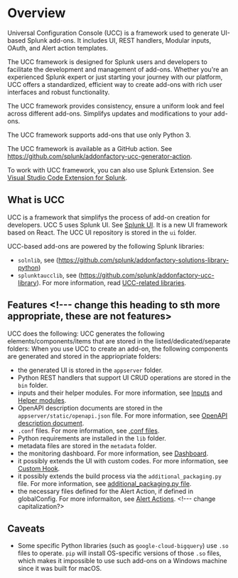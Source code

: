 # Overview

Universal Configuration Console (UCC) is a framework used to generate UI-based Splunk
add-ons. It includes UI, REST handlers, Modular inputs, OAuth, and Alert
action templates.

The UCC framework is designed for Splunk users and developers to facilitate the development and management of add-ons. Whether you're an experienced Splunk expert or just starting your journey with our platform, UCC offers a standardized, efficient way to create add-ons with rich user interfaces and robust functionality.
<!---(use the name of this framework consistently, what is the official name anyway?) --->
The UCC framework provides consistency, ensure a uniform look and feel across different add-ons. Simplifys updates and modifications to your add-ons.

The UCC framework supports add-ons that use only Python 3.

The UCC framework is available as a GitHub action. See <https://github.com/splunk/addonfactory-ucc-generator-action>.

To work with UCC framework, you can also use Splunk Extension. See [Visual Studio Code Extension for Splunk](https://marketplace.visualstudio.com/items?itemName=Splunk.splunk).

## What is UCC

UCC is a framework that simplifys the process of add-on
creation for developers. UCC 5 <!--- why do we say 5, everywhere else we say UCC---> uses Splunk UI. See [Splunk UI](https://splunkui.splunk.com/). It
 is a new UI framework based on React. The UCC UI repository is stored in the `ui` folder. <!-- (but where is this folder exactly, when I install Splunk UI?) -->

UCC-based add-ons are powered by the following Splunk libraries:
* `solnlib`, see (https://github.com/splunk/addonfactory-solutions-library-python)
* `splunktaucclib`, see (https://github.com/splunk/addonfactory-ucc-library). 
For more information, read [UCC-related libraries](ucc_related_libraries.md).

## Features <!--- change this heading to sth more appropriate, these are not features>

UCC does the following:
UCC generates the following elements/components/items that are stored in the listed/dedicated/separate folders:
When you use UCC to create an add-on, the following components are generated and stored in the appriopriate folders:

* the generated UI is stored in the `appserver` folder.
* Python REST handlers that support UI CRUD operations are stored in the `bin` folder.
* inputs and their helper modules. For more information, see [Inputs](./inputs/index.md) and [Helper modules](./inputs/helper.md).
* OpenAPI description documents are stored in the `appserver/static/openapi.json` file. For more information, see [OpenAPI description document](openapi.md).
* `.conf` files. For more information, see [.conf files](dot_conf_files.md).
* Python requirements are installed in the `lib` folder.
* metadata files are stored in the `metadata` folder.
* the monitoring dashboard. For more information, see [Dashboard](dashboard.md).
* it possibly extends the UI with custom codes. For more information, see [Custom Hook](custom_ui_extensions/custom_hook.md).
* it possibly extends the build process via the `additional_packaging.py` file. For more information, see [additional_packaging.py file](additional_packaging.md).
* the necessary files defined for the Alert Action, if defined in globalConfig. For more informaiton, see [Alert Actions](alert_actions/index.md). <!--- change capitalization?>



## Caveats

* Some specific Python libraries (such as `google-cloud-bigquery`) use `.so` files to operate. `pip` will install OS-specific versions of those `.so` files, which makes it impossible to use such add-ons on a Windows machine since it was built for macOS.
